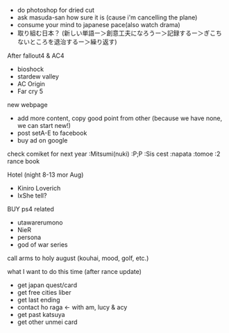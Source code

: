- do photoshop for dried cut
- ask masuda-san how sure it is (cause i'm cancelling the plane)
- consume your mind to japanese pace(also watch drama)
- 取り組む日本？ (新しい単語ー＞創意工夫になろうー＞記録するー＞ぎこちないところを退治するー＞繰り返す)

After fallout4 & AC4
- bioshock
- stardew valley 
- AC Origin
- Far cry 5

new webpage
- add more content, copy good point from other (because we have none, we can start new!)
- post setA-E to facebook
- buy ad on google

check comiket for next year :Mitsumi(nuki) :P;P :Sis cest :napata :tomoe
:2 rance book

Hotel (night 8-13 mor Aug)
- Kiniro Loverich
- IxShe tell?

BUY ps4 related
- utawarerumono
- NieR
- persona
- god of war series

call arms to holy august (kouhai, mood, golf, etc.)

what I want to do this time (after rance update)
* get japan quest/card
* get free cities liber
* get last ending
* contact ho raga <- with am, lucy & acy
* get past katsuya
* get other unmei card
